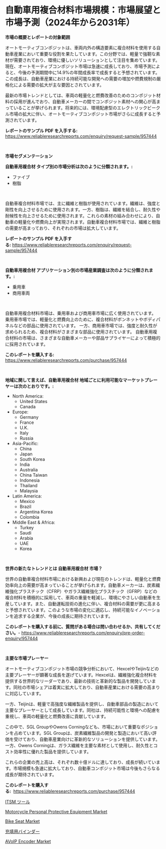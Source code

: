 <p><h1>自動車用複合材料市場規模：市場展望と市場予測（2024年から2031年）</h1></p><p><strong>市場の概要とレポートの対象範囲</strong></p>
<p><p>オートモーティブコンポジットは、車両内外の構造要素に複合材料を使用する自動車産業において重要な役割を果たしています。この分野では、軽量で強靭な素材が需要されており、環境に優しいソリューションとして注目を集めています。現在、オートモーティブコンポジット市場は急速に成長しており、市場予測によると、今後の予測期間中に14.9%の年間成長率で成長すると予想されています。この成長は、自動車産業における持続可能な開発への需要の増加や燃費規制の厳格化による需要の拡大が主な要因とされています。</p><p>最新の市場トレンドとしては、車両の軽量化と燃費改善のためのコンポジット材料の採用が進んでおり、自動車メーカーの間でコンポジット素材への関心が高まっていることが挙げられます。将来的には、環境配慮型のエレクトリックビークル市場の拡大に伴い、オートモーティブコンポジット市場がさらに成長すると予測されています。</p></p>
<p><strong>レポートのサンプル PDF を入手する:</strong> <a href="https://www.reliableresearchreports.com/enquiry/request-sample/957444">https://www.reliableresearchreports.com/enquiry/request-sample/957444</a></p>
<p>&nbsp;</p>
<p><strong>市場セグメンテーション</strong></p>
<p><strong>自動車用複合材 タイプ別の市場分析は次のように分類されます。:</strong></p>
<p><ul><li>ファイブ</li><li>樹脂</li></ul></p>
<p>&nbsp;</p>
<p><p>自動車複合材料市場では、主に繊維と樹脂が使用されています。繊維は、強度と剛性を向上させるために使用されます。一方、樹脂は、繊維を結合し、耐久性や耐候性を向上させるために使用されます。これらの素材の組み合わせにより、自動車の軽量化や燃費向上が実現されます。自動車複合材料市場では、繊維と樹脂の需要が高まっており、それぞれの市場は拡大しています。</p></p>
<p><strong>レポートのサンプル PDF を入手する:</strong>&nbsp;<a href="https://www.reliableresearchreports.com/enquiry/request-sample/957444">https://www.reliableresearchreports.com/enquiry/request-sample/957444</a></p>
<p>&nbsp;</p>
<p><strong> 自動車用複合材 アプリケーション別の市場産業調査は次のように分類されます。:</strong></p>
<p><ul><li>乗用車</li><li>商用車両</li></ul></p>
<p>&nbsp;</p>
<p><p>自動車用複合材料市場は、乗用車および商用車市場に広く使用されています。 乗用車市場では、軽量化と燃費向上のために、複合材料がボンネットやボディパネルなどの部品に使用されています。 一方、商用車市場では、強度と耐久性が求められるため、複合材料がさまざまな部品に使用されています。 自動車用複合材料の市場は、さまざまな自動車メーカーや部品サプライヤーによって積極的に採用されています。</p></p>
<p><strong>このレポートを購入する:</strong>&nbsp; <a href="https://www.reliableresearchreports.com/purchase/957444">https://www.reliableresearchreports.com/purchase/957444</a></p>
<p>&nbsp;</p>
<p><strong>地域に関して言えば、自動車用複合材 地域ごとに利用可能なマーケットプレーヤーは次のとおりです。:</strong></p>
<p><ul>
    <li>
        North America:
        <ul>
            <li>United States</li>
            <li>Canada</li>
        </ul>
    </li>
    <li>
        Europe:
        <ul>
            <li>Germany</li>
            <li>France</li>
            <li>U.K.</li>
            <li>Italy</li>
            <li>Russia</li>
        </ul>
    </li>
    <li>
        Asia-Pacific:
        <ul>
            <li>China</li>
            <li>Japan</li>
            <li>South Korea</li>
            <li>India</li>
            <li>Australia</li>
            <li>China Taiwan</li>
            <li>Indonesia</li>
            <li>Thailand</li>
            <li>Malaysia</li>
        </ul>
    </li>
    <li>
        Latin America:
        <ul>
            <li>Mexico</li>
            <li>Brazil</li>
            <li>Argentina Korea</li>
            <li>Colombia</li>
        </ul>
    </li>
    <li>
        Middle East & Africa:
        <ul>
            <li>Turkey</li>
            <li>Saudi</li>
            <li>Arabia</li>
            <li>UAE</li>
            <li>Korea</li>
        </ul>
    </li>
    </ul></p>
<p>&nbsp;</p>
<p><strong>世界の新たなトレンドとは 自動車用複合材 市場？</strong></p>
<p><p>世界の自動車複合材料市場における新興および現在のトレンドは、軽量化と燃費効率向上の需要が高まっていることが挙げられます。自動車メーカーは、炭素繊維強化プラスチック（CFRP）やガラス繊維強化プラスチック（GFRP）などの複合材料を積極的に採用して、車両の重量を軽減し、環境にやさしい自動車を生産しています。また、自動運転技術の進化に伴い、複合材料の需要が更に高まると予想されています。このような市場の変化に適応し、持続可能なイノベーションを追求する企業が、今後の成長に期待されています。</p></p>
<p><strong>このレポートを購入する前に、質問がある場合は問い合わせるか、共有してください。</strong>- <a href="https://www.reliableresearchreports.com/enquiry/pre-order-enquiry/957444">https://www.reliableresearchreports.com/enquiry/pre-order-enquiry/957444</a></p>
<p>&nbsp;</p>
<p><strong>主要な市場プレーヤー</strong></p>
<p><p>オートモーティブコンポジット市場の競争分析において、HexcelやTeijinなどの主要プレーヤーが顕著な成長を遂げています。Hexcelは、繊維強化複合材料を提供する世界的なリーダーであり、最新の技術と革新的な製品を開発しています。同社の市場シェアは着実に拡大しており、自動車産業における需要の高まりに対応しています。</p><p>一方、Teijinは、軽量で高強度な繊維製品を提供し、自動車部品の製造において主要なプレーヤーとして成長しています。同社は、持続可能性と環境への配慮を重視し、車両の軽量化と燃費改善に貢献しています。</p><p>この中で、SGL GroupやOwens Corningなども、市場において重要なポジションを占めています。SGL Groupは、炭素繊維製品の開発と製造において高い評価を受けており、自動車産業向けに革新的なソリューションを提供しています。一方、Owens Corningは、ガラス繊維を主要な素材として使用し、耐久性とコスト効率性に優れた製品を提供しています。</p><p>これらの企業の売上高は、それぞれ数十億ドルに達しており、成長が続いています。市場規模も急速に拡大しており、自動車コンポジット市場は今後もさらなる成長が期待されています。</p></p>
<p><strong>このレポートを購入する:</strong>&nbsp;&nbsp;<a href="https://www.reliableresearchreports.com/purchase/957444">https://www.reliableresearchreports.com/purchase/957444</a></p>
<p><p><a href="https://medium.com/@skylardaniel70/itsm%E3%83%84%E3%83%BC%E3%83%AB%E5%B8%82%E5%A0%B4-%E7%AB%B6%E4%BA%89%E5%88%86%E6%9E%90-%E5%B8%82%E5%A0%B4%E5%8B%95%E5%90%91-2031%E5%B9%B4%E3%81%BE%E3%81%A7%E3%81%AE%E4%BA%88%E6%B8%AC-9cbceed495f3">ITSM ツール</a></p><p><a href="https://silk-columnist-571.notion.site/Motorcycle-Personal-Protective-Equipment-Market-Dynamics-2024-2031-Also-about-Its-Market-Trends-Pr-8070096d7ed84dba925ef90a2d904512">Motorcycle Personal Protective Equipment Market</a></p><p><a href="https://cat-emmental-94b.notion.site/Bike-Seat-Market-Size-Global-Industry-Overview-Market-Segmentation-and-Forecast-2024-to-2031-7eb9ff5aac3e4067b5115c6d7c413a7c">Bike Seat Market</a></p><p><a href="https://medium.com/@alvaradolanezhpnoeeozz2ue/%E3%83%90%E3%82%A4%E3%83%B3%E3%83%80%E3%83%BC%E5%B8%82%E5%A0%B4-%E5%B8%82%E5%A0%B4cagr-%E5%B8%82%E5%A0%B4%E3%83%88%E3%83%AC%E3%83%B3%E3%83%89-%E3%81%8A%E3%82%88%E3%81%B3%E6%88%90%E9%95%B7%E6%88%A6%E7%95%A5%E3%81%AB%E5%AF%BE%E3%81%99%E3%82%8B%E3%82%A4%E3%83%B3%E3%82%B5%E3%82%A4%E3%83%88-43655a3c02d4">充填用バインダー</a></p><p><a href="https://view.publitas.com/reportprime-1/avoip-encoder-market-size-reflecting-a-forecast-till-2031-market-by-type-by-application-and-by-geography/">AVoIP Encoder Market</a></p></p>